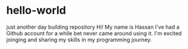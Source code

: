 # hello-world
just another day building repository 
Hi! My name is Hassan I've had a Github account for a while bet never came around using it. I'm excited joinging and sharing my skills in my programming journey.
